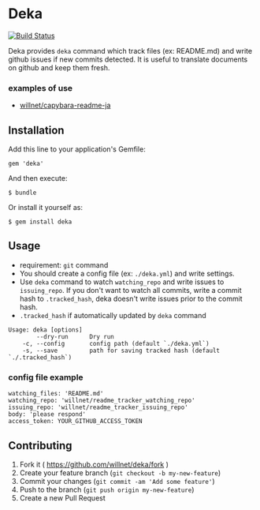 # Deka

[![Build Status](https://travis-ci.org/willnet/deka.svg?branch=master)](https://travis-ci.org/willnet/deka)

Deka provides `deka` command which track files (ex: README.md) and write github issues if new commits detected. It is useful to translate documents on github and keep them fresh.

### examples of use

- [willnet/capybara-readme-ja](https://github.com/willnet/capybara-readme-ja)

## Installation

Add this line to your application's Gemfile:

    gem 'deka'

And then execute:

    $ bundle

Or install it yourself as:

    $ gem install deka

## Usage

* requirement: `git` command
* You should create a config file (ex: `./deka.yml`) and write settings.
* Use `deka` command to watch `watching_repo` and write issues to `issuing_repo`. If you don't want to watch all commits, write a commit hash to `.tracked_hash`, deka doesn't write issues prior to the commit hash.
* `.tracked_hash` if automatically updated by `deka` command

```
Usage: deka [options]
        --dry-run      Dry run
    -c, --config       config path (default `./deka.yml`)
    -s, --save         path for saving tracked hash (default `./.tracked_hash`)
```

### config file example

```
watching_files: 'README.md'
watching_repo: 'willnet/readme_tracker_watching_repo'
issuing_repo: 'willnet/readme_tracker_issuing_repo'
body: 'please respond'
access_token: YOUR_GITHUB_ACCESS_TOKEN
```

## Contributing

1. Fork it ( https://github.com/willnet/deka/fork )
2. Create your feature branch (`git checkout -b my-new-feature`)
3. Commit your changes (`git commit -am 'Add some feature'`)
4. Push to the branch (`git push origin my-new-feature`)
5. Create a new Pull Request
